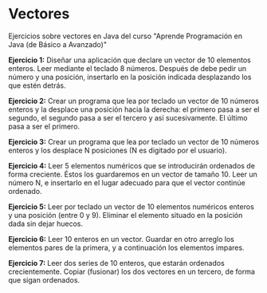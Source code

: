 # Vectores
Ejercicios sobre vectores en Java del curso "Aprende Programación en Java (de Básico a Avanzado)"

**Ejercicio 1:** Diseñar una aplicación que declare un vector de 10 elementos enteros. Leer mediante el teclado 8 números. 
Después de debe pedir un número y una posición, insertarlo en la posición indicada desplazando los que estén detrás.

**Ejercicio 2:** Crear un programa que lea por teclado un vector de 10 números enteros y la desplace una posición hacia 
la derecha: el primero pasa a ser el segundo, el segundo pasa a ser el tercero y así sucesivamente. El último pasa a 
ser el primero.

**Ejercicio 3:**  Crear un programa que lea por teclado un vector de 10 números enteros y los desplace N posiciones (N es 
digitado por el usuario).

**Ejercicio 4:** Leer 5 elementos numéricos que se introducirán ordenados de forma creciente. Éstos los guardaremos en un 
vector de tamaño 10. Leer un número N, e insertarlo en el lugar adecuado para que el vector continúe ordenado.

**Ejercicio 5:** Leer por teclado un vector de 10 elementos numéricos enteros y una posición (entre 0 y 9). Eliminar el 
elemento situado en la posición dada sin dejar huecos.

**Ejercicio 6:** Leer 10 enteros en un vector. Guardar en otro arreglo los elementos pares de la primera, y a continuación 
los elementos impares.

**Ejercicio 7:** Leer dos series de 10 enteros, que estarán ordenados crecientemente. Copiar (fusionar) los dos vectores en 
un tercero, de forma que sigan ordenados.

